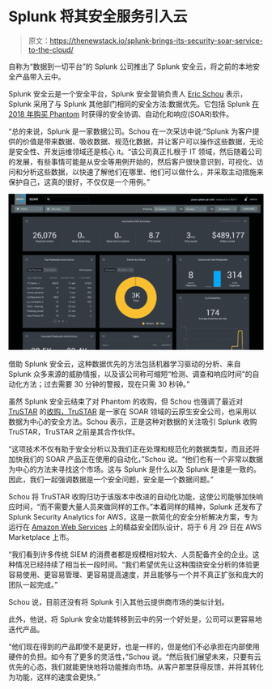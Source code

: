 # Splunk 将其安全服务引入云

> 原文：<https://thenewstack.io/splunk-brings-its-security-soar-service-to-the-cloud/>

自称为“数据到一切平台”的 Splunk 公司推出了 Splunk 安全云，将之前的本地安全产品带入云中。

Splunk 安全云是一个安全平台，Splunk 安全营销负责人 [Eric Schou](https://www.linkedin.com/in/ericschou/) 表示，Splunk 采用了与 Splunk 其他部门相同的安全方法:数据优先。它包括 Splunk [在 2018 年购买 Phantom](https://www.splunk.com/en_us/newsroom/press-releases/2018/splunk-agrees-to-acquire-phantom.html) 时获得的安全协调、自动化和响应(SOAR)软件。

“总的来说，Splunk 是一家数据公司。Schou 在一次采访中说:“Splunk 为客户提供的价值是带来数据、吸收数据、规范化数据，并让客户可以操作这些数据，无论是安全性、开发运维领域还是核心 it。“该公司真正扎根于 IT 领域，然后随着公司的发展，有些事情可能是从安全等用例开始的，然后客户很快意识到，可视化、访问和分析这些数据，以快速了解他们在哪里、他们可以做什么，并采取主动措施来保护自己，这真的很好，不仅仅是一个用例。”

![](img/8c8fbd1fe14833878bd70d93211bdfde.png)

借助 Splunk 安全云，这种数据优先的方法包括机器学习驱动的分析、来自 Splunk 众多来源的威胁情报，以及该公司称可缩短“检测、调查和响应时间”的自动化方法；过去需要 30 分钟的警报，现在只需 30 秒钟。”

虽然 Splunk 安全云结束了对 Phantom 的收购，但 Schou 也强调了最近对 [TruSTAR](https://www.trustar.co/) 的[收购，TruSTAR](https://www.splunk.com/en_us/newsroom/press-releases/2021/splunk-announces-intent-to-acquire-trustar.html) 是一家在 SOAR 领域的云原生安全公司，也采用以数据为中心的安全方法。Schou 表示，正是这种对数据的关注吸引 Splunk 收购 TruSTAR，TruSTAR 之前是其合作伙伴。

“这项技术不仅有助于安全分析以及我们正在处理和规范化的数据类型，而且还将加快我们的 SOAR 产品正在使用的自动化，”Schou 说。“他们也有一个非常以数据为中心的方法来寻找这个市场。这与 Splunk 是什么以及 Splunk 是谁是一致的。因此，我们一起强调数据是一个安全问题，安全是一个数据问题。”

Schou 将 TruSTAR 收购归功于该版本中改进的自动化功能，这使公司能够加快响应时间，“而不需要大量人员来做同样的工作。”本着同样的精神，Splunk 还发布了 Splunk Security Analytics for AWS，这是一款简化的安全分析解决方案，专为运行在 [Amazon Web Services](https://aws.amazon.com/?utm_content=inline-mention) 上的精益安全团队设计，将于 6 月 29 日在 AWS Marketplace 上市。

“我们看到许多传统 SIEM 的消费者都是规模相对较大、人员配备齐全的企业。这种情况已经持续了相当长一段时间。“我们希望优先让这种围绕安全分析的体验更容易使用、更容易管理、更容易提高速度，并且能够与一个并不真正扩张和庞大的团队一起完成。”

Schou 说，目前还没有将 Splunk 引入其他云提供商市场的类似计划。

此外，他说，将 Splunk 安全功能转移到云中的另一个好处是，公司可以更容易地迭代产品。

“他们现在得到的产品即使不是更好，也是一样的，但是他们不必承担在内部使用硬件的负担。如今有了更多的灵活性，”Schou 说。“然后我们展望未来，只要有云优先的心态，我们就能更快地将功能推向市场。从客户那里获得反馈，并将其转化为功能，这样的速度会更快。”

<svg xmlns:xlink="http://www.w3.org/1999/xlink" viewBox="0 0 68 31" version="1.1"><title>Group</title> <desc>Created with Sketch.</desc></svg>